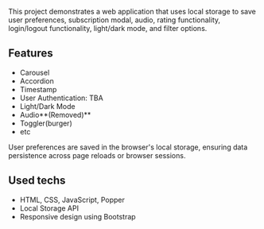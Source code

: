 This project demonstrates a web application that uses local storage to save user preferences, subscription modal, audio, rating functionality, login/logout functionality, light/dark mode, and filter options.

## Features
- Carousel
- Accordion
- Timestamp
- User Authentication: TBA
- Light/Dark Mode
- Audio**(Removed)**
- Toggler(burger)
- etc

User preferences are saved in the browser's local storage, ensuring data persistence across page reloads or browser sessions.

## Used techs
- HTML, CSS, JavaScript, Popper
- Local Storage API
- Responsive design using Bootstrap
